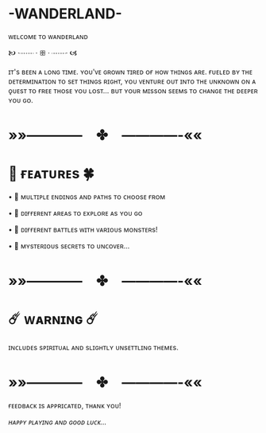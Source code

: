 # -WANDERLAND-
ᴡᴇʟᴄᴏᴍᴇ ᴛᴏ ᴡᴀɴᴅᴇʀʟᴀɴᴅ

🙤 ·┈┈ · ꕥ · ┈┈· 🙦

ɪᴛ's ʙᴇᴇɴ ᴀ ʟᴏɴɢ ᴛɪᴍᴇ. ʏᴏᴜ'ᴠᴇ ɢʀᴏᴡɴ ᴛɪʀᴇᴅ ᴏғ ʜᴏᴡ ᴛʜɪɴɢs ᴀʀᴇ. ғᴜᴇʟᴇᴅ ʙʏ ᴛʜᴇ ᴅᴇᴛᴇʀᴍɪɴᴀᴛɪᴏɴ ᴛᴏ sᴇᴛ ᴛʜɪɴɢs ʀɪɢʜᴛ, ʏᴏᴜ ᴠᴇɴᴛᴜʀᴇ ᴏᴜᴛ ɪɴᴛᴏ ᴛʜᴇ ᴜɴᴋɴᴏᴡɴ ᴏɴ ᴀ ǫᴜᴇsᴛ ᴛᴏ ғʀᴇᴇ ᴛʜᴏsᴇ ʏᴏᴜ ʟᴏsᴛ... ʙᴜᴛ ʏᴏᴜʀ ᴍɪssᴏɴ sᴇᴇᴍs ᴛᴏ ᴄʜᴀɴɢᴇ ᴛʜᴇ ᴅᴇᴇᴘᴇʀ ʏᴏᴜ ɢᴏ.

# »»————　✤　————-««
# 🌸 ғᴇᴀᴛᴜʀᴇs 🍀
• 📜 ᴍᴜʟᴛɪᴘʟᴇ ᴇɴᴅɪɴɢs ᴀɴᴅ ᴘᴀᴛʜs ᴛᴏ ᴄʜᴏᴏsᴇ ғʀᴏᴍ

• 🌲 ᴅɪғғᴇʀᴇɴᴛ ᴀʀᴇᴀs ᴛᴏ ᴇxᴘʟᴏʀᴇ ᴀs ʏᴏᴜ ɢᴏ

• 🐉 ᴅɪғғᴇʀᴇɴᴛ ʙᴀᴛᴛʟᴇs ᴡɪᴛʜ ᴠᴀʀɪᴏᴜs ᴍᴏɴsᴛᴇʀs!

• 🔮 ᴍʏsᴛᴇʀɪᴏᴜs sᴇᴄʀᴇᴛs ᴛᴏ ᴜɴᴄᴏᴠᴇʀ...
# »»————　✤　————-««
# ☄️ ᴡᴀʀɴɪɴɢ ☄️
ɪɴᴄʟᴜᴅᴇs sᴘɪʀɪᴛᴜᴀʟ ᴀɴᴅ sʟɪɢʜᴛʟʏ ᴜɴsᴇᴛᴛʟɪɴɢ ᴛʜᴇᴍᴇs.
# »»————　✤　————-««
ғᴇᴇᴅʙᴀᴄᴋ ɪs ᴀᴘᴘʀɪᴄᴀᴛᴇᴅ, ᴛʜᴀɴᴋ ʏᴏᴜ!

_ʜᴀᴘᴘʏ ᴘʟᴀʏɪɴɢ ᴀɴᴅ ɢᴏᴏᴅ ʟᴜᴄᴋ..._
